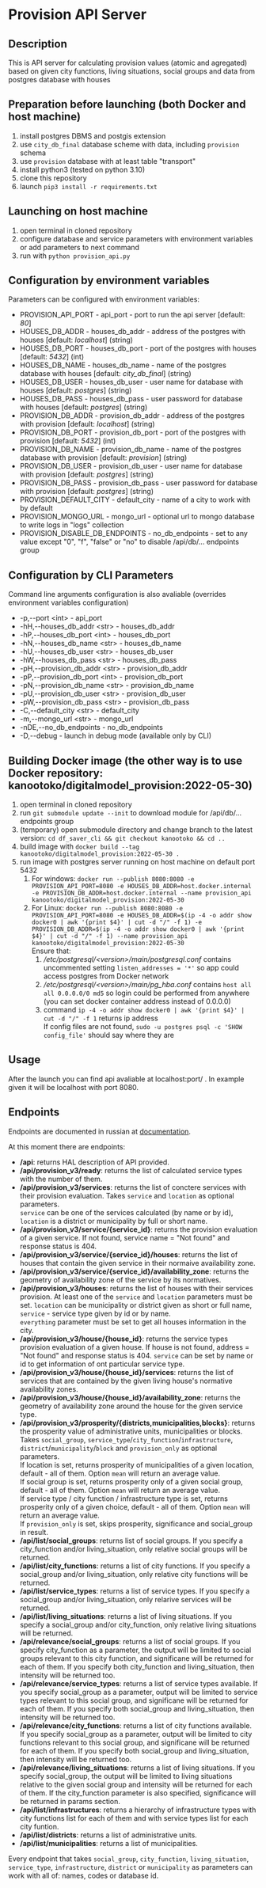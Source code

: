 # Provision API Server

## Description

This is API server for calculating provision values (atomic and agregated) based on given city functions,
  living situations, social groups and data from postgres database with houses
  
## Preparation before launching (both Docker and host machine)

1. install postgres DBMS and postgis extension
2. use `city_db_final` database scheme with data, including `provision` schema
3. use `provision` database with at least table "transport"
4. install python3 (tested on python 3.10)
5. clone this repository
6. launch `pip3 install -r requirements.txt`

## Launching on host machine

1. open terminal in cloned repository
2. configure database and service parameters with environment variables or add parameters to next command
3. run with `python provision_api.py`

## Configuration by environment variables

Parameters can be configured with environment variables:

* PROVISION_API_PORT - api_port - port to run the api server [default: _80_]
* HOUSES_DB_ADDR - houses_db_addr - address of the postgres with houses [default: _localhost_] (string)
* HOUSES_DB_PORT - houses_db_port - port of the postgres with houses [default: _5432_] (int)
* HOUSES_DB_NAME - houses_db_name - name of the postgres database with houses [default: _city\_db\_final_] (string)
* HOUSES_DB_USER - houses_db_user - user name for database with houses [default: _postgres_] (string)
* HOUSES_DB_PASS - houses_db_pass - user password for database with houses [default: _postgres_] (string)
* PROVISION_DB_ADDR - provision_db_addr - address of the postgres with provision [default: _localhost_] (string)
* PROVISION_DB_PORT - provision_db_port - port of the postgres with provision [default: _5432_] (int)
* PROVISION_DB_NAME - provision_db_name - name of the postgres database with provision [default: _provision_] (string)
* PROVISION_DB_USER - provision_db_user - user name for database with provision [default: _postgres_] (string)
* PROVISION_DB_PASS - provision_db_pass - user password for database with provision [default: _postgres_] (string)
* PROVISION_DEFAULT_CITY - default_city - name of a city to work with by default
* PROVISION_MONGO_URL - mongo_url - optional url to mongo database to write logs in "logs" collection
* PROVISION_DISABLE_DB_ENDPOINTS - no_db_endpoints - set to any value except "0", "f", "false" or "no" to disable /api/db/... endpoints group

## Configuration by CLI Parameters

Command line arguments configuration is also avaliable (overrides environment variables configuration)

* -p,--port \<int\> - api_port
* -hH,--houses_db_addr \<str\> - houses_db_addr
* -hP,--houses_db_port \<int\> - houses_db_port
* -hN,--houses_db_name \<str\> - houses_db_name
* -hU,--houses_db_user \<str\> - houses_db_user
* -hW,--houses_db_pass \<str\> - houses_db_pass
* -pH,--provision_db_addr \<str\> - provision_db_addr
* -pP,--provision_db_port \<int\> - provision_db_port
* -pN,--provision_db_name \<str\> - provision_db_name
* -pU,--provision_db_user \<str\> - provision_db_user
* -pW,--provision_db_pass \<str\> - provision_db_pass
* -C,--default_city \<str\> - default_city
* -m,--mongo_url \<str\> - mongo_url
* -nDE,--no_db_endpoints - no_db_endpoints
* -D,--debug - launch in debug mode (available only by CLI)

## Building Docker image (the other way is to use Docker repository: kanootoko/digitalmodel_provision:2022-05-30)

1. open terminal in cloned repository
2. run `git submodule update --init` to download module for /api/db/... endpoints group
3. (temporary) open submodule directory and change branch to the latest version: `cd df_saver_cli && git checkout kanootoko && cd ..`
4. build image with `docker build --tag kanootoko/digitalmodel_provision:2022-05-30 .`
5. run image with postgres server running on host machine on default port 5432
    1. For windows: `docker run --publish 8080:8080 -e PROVISION_API_PORT=8080 -e HOUSES_DB_ADDR=host.docker.internal -e PROVISION_DB_ADDR=host.docker.internal --name provision_api kanootoko/digitalmodel_provision:2022-05-30`
    2. For Linux: `docker run --publish 8080:8080 -e PROVISION_API_PORT=8080 -e HOUSES_DB_ADDR=$(ip -4 -o addr show docker0 | awk '{print $4}' | cut -d "/" -f 1) -e PROVISION_DB_ADDR=$(ip -4 -o addr show docker0 | awk '{print $4}' | cut -d "/" -f 1) --name provision_api kanootoko/digitalmodel_provision:2022-05-30`  
      Ensure that:
        1. _/etc/postgresql/\<version\>/main/postgresql.conf_ contains uncommented setting `listen_addresses = '*'` so app could access postgres from Docker network
        2. _/etc/postgresql/\<version\>/main/pg\_hba.conf_ contains `host all all 0.0.0.0/0 md5` so login could be performed from anywhere (you can set docker container address instead of 0.0.0.0)
        3. command `ip -4 -o addr show docker0 | awk '{print $4}' | cut -d "/" -f 1` returns ip address  
        If config files are not found, `sudo -u postgres psql -c 'SHOW config_file'` should say where they are

## Usage

After the launch you can find api avaliable at localhost:port/ . In example given it will be localhost with port 8080.

## Endpoints

Endpoints are documented in russian at [documentation](documentation.docx).  
  
At this moment there are endpoints:

* **/api**: returns HAL description of API provided.
* **/api/provision_v3/ready**: returns the list of calculated service types with the number of them.
* **/api/provision_v3/services**: returns the list of conctere services with their provision evaluation. Takes `service` and `location` as optional parameters.  
  `service` can be one of the services calculated (by name or by id), `location` is a district or municipality by full or short name.
* **/api/provision_v3/service/{service_id}**: returns the provision evaluation of a given service. If not found, service name = "Not found" and response status is 404.
* **/api/provision_v3/service/{service_id}/houses**: returns the list of houses that contain the given service in their normaive availability zone.
* **/api/provision_v3/service/{service_id}/availability_zone**: returns the geometry of availability zone of the service by its normatives.
* **/api/provision_v3/houses**: returns the list of houses with their services provision. At least one of the `service` and `location` parameters must be set.
  `location` can be municipality or district given as short or full name, `service` - service type given by id or by name.  
  `everything` parameter must be set to get all houses information in the city.
* **/api/provision_v3/house/{house_id}**: returns the service types provision evaluation of a given house. If house is not found, address = "Not found" and
  response status is 404. `service` can be set by name or id to get information of ont particular service type.
* **/api/provision_v3/house/{house_id}/services**: returns the list of services that are contained by the given living house's normative availability zones.
* **/api/provision_v3/house/{house_id}/availability_zone**: returns the geometry of availability zone around the house for the given service type.
* **/api/provision_v3/prosperity/{districts,municipalities,blocks}**: returns the prosperity value of administrative units, municipalities or blocks.
  Takes `social_group`, `service_type`/`city_function`/`infrastructure`, `district`/`municipality`/`block` and `provision_only` as optional parameters.  
  If location is set, returns prosperity of municipalities of a given location, default - all of them. Option `mean` will return an average value.  
  If social group is set, returns prosperity only of a given social group, default - all of them. Option `mean` will return an average value.  
  If service type / city function / infrastructure type is set, returns prosperity only of a given choice, default - all of them. Option `mean`
    will return an average value.  
  If `provision_only` is set, skips prosperity, significance and social_group in result.
* **/api/list/social_groups**: returns list of social groups. If you specify a city_function and/or living_situation, only relative social groups will be returned.
* **/api/list/city_functions**: returns a list of city functions. If you specify a social_group and/or living_situation, only relative city functions will be returned.
* **/api/list/service_types**: returns a list of service types. If you specify a social_group and/or living_situation, only relarive services will be returned.
* **/api/list/living_situations**: returns a list of living situations. If you specify a social_group and/or city_function,
  only relative living situations will be returned.
* **/api/relevance/social_groups**: returns a list of social groups. If you specify city_function as a parameter, the output will be limited to social groups
  relevant to this city function, and significane will be returned for each of them. If you specify both city_function and living_situation, then
  intensity will be returned too.
* **/api/relevance/service_types**: returns a list of service types available. If you specify social_group as a parameter, output will be limited to service types
  relevant to this social group, and significane will be returned for each of them. If you specify both social_group and living_situation, then
  intensity will be returned too.
* **/api/relevance/city_functions**: returns a list of city functions available. If you specify social_group as a parameter, output will be limited to city functions
  relevant to this social group, and significane will be returned for each of them. If you specify both social_group and living_situation, then
  intensity will be returned too.
* **/api/relevance/living_situations**: returns a list of living situations. If you specify social_group, the output will be limited to living situations relative
  to the given social group and intensity will be returned for each of them. If the city_function parameter is also specified, significance will be returned
  in params section.
* **/api/list/infrastructures**: returns a hierarchy of infrastructure types with city functions list for each of them and with service types list for each city funtion.
* **/api/list/districts**: returns a list of administrative units.
* **/api/list/municipalities**: returns a list of municipalities.

Every endpoint that takes `social_group`, `city_function`, `living_situation`, `service_type`, `infrastructure`, `district` or `municipality` as parameters can
  work with all of: names, codes or database id.

